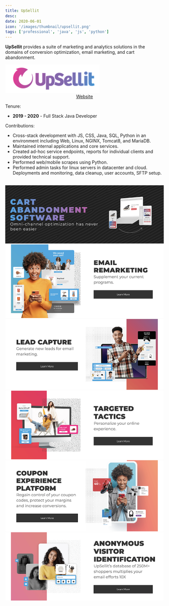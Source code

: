 ```yaml
---
title: UpSellit
desc: 
date: 2020-06-01
icon: '/images/thumbnail/upsellit.png'
tags: ['professional', 'java', 'js', 'python']
---
```

__UpSellit__ provides a suite of marketing and analytics solutions in the domains of conversion optimization, email marketing, and cart abandonment.

<a href="https://codeparticle.com/">
<img src="/images/thumbnail/upsellit.png" alt="todo" style="margin: 0 auto">
</a>

<div style="display: flex; justify-content: center">
<a href="https://us.upsellit.com/"><u>Website</u></a>
</div>

Tenure:
- __2019 - 2020__ - Full Stack Java Developer<br />

Contributions:

- Cross-stack development with JS, CSS, Java, SQL, Python in an environment including Web, Linux, NGINX, Tomcat8, and MariaDB.
- Maintained internal applications and core services.
- Created ad-hoc service endpoints, reports for individual clients and provided technical support.
- Performed web/mobile scrapes using Python.
- Performed admin tasks for linux servers in datacenter and cloud. Deployments
and monitoring, data cleanup, user accounts, SFTP setup.

<br />

<img src="/images/work/upsellit/cart-abandon.png" alt="todo" style="margin: 0 auto">

<br />

<img src="/images/work/upsellit/email-remarketing.png" alt="todo" style="margin: 0 auto">

<img src="/images/work/upsellit/lead-capture.png" alt="todo" style="margin: 0 auto">

<img src="/images/work/upsellit/targeted-tactics.png" alt="todo" style="margin: 0 auto">

<img src="/images/work/upsellit/coupon-experience.png" alt="todo" style="margin: 0 auto">

<img src="/images/work/upsellit/anonymous-visitor.png" alt="todo" style="margin: 0 auto">
